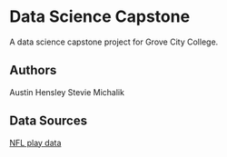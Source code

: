 # Data Science Capstone
 
A data science capstone project for Grove City College.

## Authors

Austin Hensley
Stevie Michalik

## Data Sources

[NFL play data](https://github.com/nflverse/nflverse-data/releases/tag/pbp)
